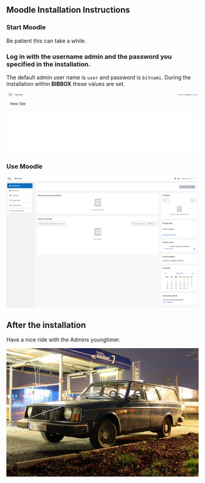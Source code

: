 ## Moodle Installation Instructions 

### Start Moodle

Be patient this can take a while.

### Log in with the username admin and the password you specified in the installation. 
The default admin user name is `user` and password is `bitnami`. During the installation within **BIBBOX** these values are set. 

![Screenshot01](assets/install-screen-01.png)

### Use Moodle

![Screenshot02](assets/install-screen-02.png)


## After the installation
Have a nice ride with the Admins youngtimer.

![FINAL](assets/install-screen-final.jpg)
